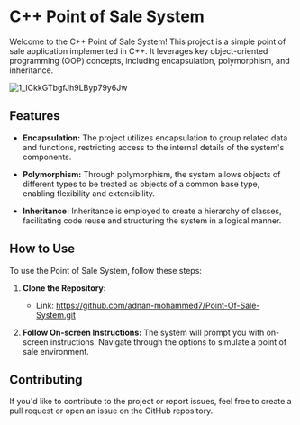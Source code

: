 # C++ Point of Sale System

Welcome to the C++ Point of Sale System! This project is a simple point of sale application implemented in C++. It leverages key object-oriented programming (OOP) concepts, including encapsulation, polymorphism, and inheritance.

![1_ICkkGTbgfJh9LByp79y6Jw](https://github.com/adnan-mohammed7/Point-Of-Sale-System/assets/141707043/146b7b83-82bb-4400-a45b-4fe37883c4d2)

## Features

- **Encapsulation:** The project utilizes encapsulation to group related data and functions, restricting access to the internal details of the system's components.

- **Polymorphism:** Through polymorphism, the system allows objects of different types to be treated as objects of a common base type, enabling flexibility and extensibility.

- **Inheritance:** Inheritance is employed to create a hierarchy of classes, facilitating code reuse and structuring the system in a logical manner.

## How to Use

To use the Point of Sale System, follow these steps:

1. **Clone the Repository:**
   * Link: https://github.com/adnan-mohammed7/Point-Of-Sale-System.git

2. **Follow On-screen Instructions:**
The system will prompt you with on-screen instructions. Navigate through the options to simulate a point of sale environment.

## Contributing

If you'd like to contribute to the project or report issues, feel free to create a pull request or open an issue on the GitHub repository.
